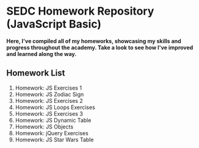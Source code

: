 # SEDC Homework Repository (JavaScript Basic)

**Here, I've compiled all of my homeworks, showcasing my skills and progress throughout the academy. Take a look to see how I've improved and learned along the way.**

## Homework List

1. Homework: JS Exercises 1
2. Homework: JS Zodiac Sign
3. Homework: JS Exercises 2
4. Homework: JS Loops Exercises
5. Homework: JS Exercises 3
6. Homework: JS Dynamic Table
7. Homework: JS Objects
8. Homework: jQuery Exercises
9. Homework: JS Star Wars Table